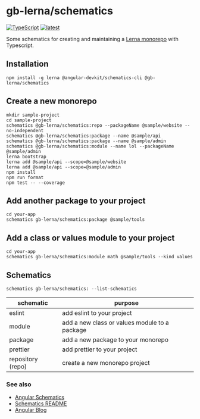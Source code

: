 # gb-lerna/schematics

[![TypeScript](https://img.shields.io/badge/%3C%2F%3E-TypeScript-%230074c1.svg)](http://www.typescriptlang.org/)
[![latest](https://img.shields.io/npm/v/@gb-lerna/schematics/latest.svg)](https://npmjs.com/package/@gb-lerna/schematics)

Some schematics for creating and maintaining a [Lerna monorepo](https://lerna.js.org/) with Typescript.

## Installation

```
npm install -g lerna @angular-devkit/schematics-cli @gb-lerna/schematics
```

## Create a new monorepo

```
mkdir sample-project
cd sample-project
schematics @gb-lerna/schematics:repo --packageName @sample/website --no-independent
schematics @gb-lerna/schematics:package --name @sample/api
schematics @gb-lerna/schematics:package --name @sample/admin
schematics @gb-lerna/schematics:module --name lol --packageName @sample/admin
lerna bootstrap
lerna add @sample/api --scope=@sample/website
lerna add @sample/api --scope=@sample/admin
npm install
npm run format
npm test -- --coverage
```

## Add another package to your project

```
cd your-app
schematics gb-lerna/schematics:package @sample/tools
```

## Add a class or values module to your project

```
cd your-app
schematics gb-lerna/schematics:module math @sample/tools --kind values
```

## Schematics

```
schematics gb-lerna/schematics: --list-schematics
```

| schematic         | purpose                                       |
| ----------------- | --------------------------------------------- |
| eslint            | add eslint to your project                    |
| module            | add a new class or values module to a package |
| package           | add a new package to your monorepo            |
| prettier          | add prettier to your project                  |
| repository (repo) | create a new monorepo project                 |

### See also

- [Angular Schematics](https://github.com/angular/angular-cli/tree/master/packages/schematics/angular)
- [Schematics README](https://github.com/angular/angular-cli/blob/master/packages/angular_devkit/schematics/README.md)
- [Angular Blog](https://blog.angular.io/schematics-an-introduction-dc1dfbc2a2b2)
